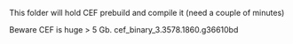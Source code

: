 This folder will hold CEF prebuild and compile it (need a couple of minutes)

Beware CEF is huge > 5 Gb.
cef_binary_3.3578.1860.g36610bd
